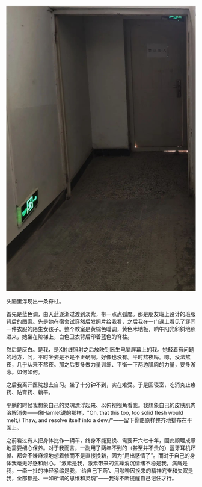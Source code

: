 
![](/img/8.jpeg)

头脑里浮现出一条脊柱。



首先是蓝色调，由天蓝逐渐过渡到淡紫，带一点点弧度。那是朋友班上设计的班服背后的图案。先是她在宿舍试穿然后发照片给我看，之后我在一门课上看见了穿同一件衣服的陌生女孩子。整个教室是黄棕色暖调，黄色木地板，晌午阳光斜斜地照进来，她坐在阶梯上，白色卫衣背后印着蓝色的脊柱。



然后是灰白。是我，是X射线照射之后放映到医生电脑屏幕上的我。她敲着有问题的地方，问，平时坐姿是不是不正确啊。好像也没有。平时熬夜吗。嗯，没法熬夜，几乎从来不熬夜。那之后要多做力量训练、平衡一下两边肌肉的力量，要多游泳。如何如何。



之后我离开医院想去自习。坐了十分钟不到，实在难受。于是回寝室，吃消炎止疼药、贴膏药、躺平。



平躺的时候我想象自己的灵魂漂浮起来、以俯视视角看我。我想象自己的皮肤肌肉溶解消失——像Hamlet说的那样，"Oh, that this too, too solid flesh would melt,/ Thaw, and resolve itself into a dew,/"——留下骨骼原样整齐地排布在平面上。



之前看过有人把身体比作一辆车，终身不能更换、需要开六七十年，因此顺理成章地需要细心保养。对于我而言，一副用了两年不到的（甚至并不贵的）蓝牙耳机坏掉、都会不嫌麻烦地想着修而不是直接换新，因为“用出感情了”。而对于自己的身体我毫无好感和耐心。“激素是我，激素带来的焦躁消沉情绪不稳是我，病痛是我，一牵一扯的神经紧缩是我，‘给自己下药’、用咖啡因换来的精神亢奋和失眠是我，全部都是、一如所谓的思维和灵魂“——我得不断提醒自己记住才行。

